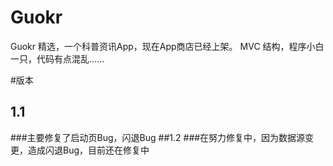 # Guokr
Guokr 精选，一个科普资讯App，现在App商店已经上架。
MVC 结构，程序小白一只，代码有点混乱......

#版本
## 1.1
###主要修复了启动页Bug，闪退Bug
##1.2
###在努力修复中，因为数据源变更，造成闪退Bug，目前还在修复中

